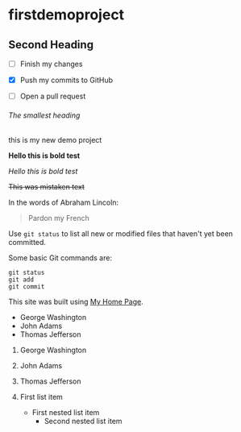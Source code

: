 # firstdemoproject

## Second Heading


- [ ] Finish my changes
- [x] Push my commits to GitHub
- [ ] Open a pull request


###### The smallest heading

this is my new demo project 

**Hello this is bold test**

 *Hello this is bold test*
 
 ~~This was mistaken text~~
 
 
 In the words of Abraham Lincoln:

> Pardon my French

Use `git status` to list all new or modified files that haven't yet been committed.


Some basic Git commands are:
```
git status
git add
git commit
```

This site was built using [My Home Page](https://google.com/).

- George Washington
- John Adams
- Thomas Jefferson

1. George Washington
2. John Adams
3. Thomas Jefferson


1. First list item
   - First nested list item
     - Second nested list item
